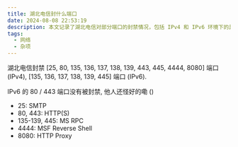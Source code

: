 ```yaml
---
title: 湖北电信封什么端口
date: 2024-08-08 22:53:19
description: 本文记录了湖北电信对部分端口的封禁情况，包括 IPv4 和 IPv6 环境下的具体端口列表，并分析了被封禁端口的用途及其对网络服务的影响。
tags:
  - 网络
  - 杂项
---
```


湖北电信封禁 [25, 80, 135, 136, 137, 138, 139, 443, 445, 4444, 8080] 端口 (IPv4), [135, 136, 137, 138, 139, 445] 端口 (IPv6).

IPv6 的 80 / 443 端口没有被封禁, 他人还怪好的嘞 ()

<!-- more -->

- 25: SMTP
- 80, 443: HTTP(S)
- 135-139, 445: MS RPC
- 4444: MSF Reverse Shell
- 8080: HTTP Proxy

